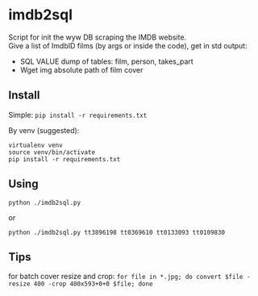 # imdb2sql

Script for init the wyw DB scraping the IMDB website.  
Give a list of ImdbID films (by args or inside the code), get in std output:
* SQL VALUE dump of tables: film, person, takes_part
* Wget img absolute path of film cover

## Install

Simple:
`pip install -r requirements.txt`

By venv (suggested):
```
virtualenv venv
source venv/bin/activate
pip install -r requirements.txt
```

## Using

`python ./imdb2sql.py`

or

`python ./imdb2sql.py tt3896198 tt0369610 tt0133093 tt0109830`

## Tips

for batch cover resize and crop:
`for file in *.jpg; do convert $file -resize 400 -crop 400x593+0+0 $file; done`
 